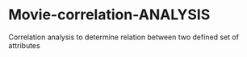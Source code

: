 # Movie-correlation-ANALYSIS
Correlation analysis to determine relation between two defined set of attributes
